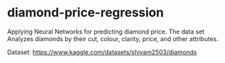 # diamond-price-regression
Applying Neural Networks for predicting diamond price. The data set Analyzes diamonds by their cut, colour, clarity, price, and other attributes.

Dataset: https://www.kaggle.com/datasets/shivam2503/diamonds
